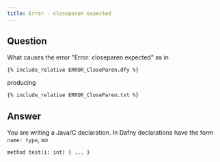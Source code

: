 ```yaml
---
title: Error - closeparen expected
---
```


## Question

What causes the error "Error: closeparen expected" as in

```dafny
{% include_relative ERROR_CloseParen.dfy %}
```
producing
```text
{% include_relative ERROR_CloseParen.txt %}
```

## Answer

You are writing a Java/C declaration. In Dafny declarations have the form `name: type`, so
```dafny
method test(i: int) { ... }
```
